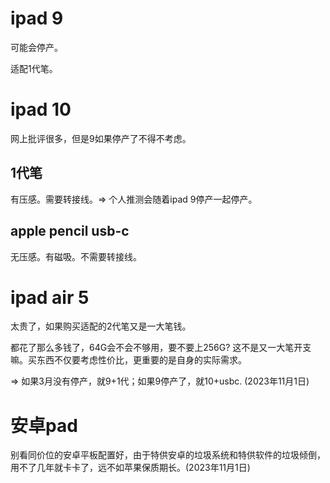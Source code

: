 # ipad 9

可能会停产。

适配1代笔。

# ipad 10

网上批评很多，但是9如果停产了不得不考虑。

## 1代笔

有压感。需要转接线。=> 个人推测会随着ipad 9停产一起停产。

## apple pencil usb-c

无压感。有磁吸。不需要转接线。

# ipad air 5

太贵了，如果购买适配的2代笔又是一大笔钱。

都花了那么多钱了，64G会不会不够用，要不要上256G? 这不是又一大笔开支嘛。买东西不仅要考虑性价比，更重要的是自身的实际需求。

=> 如果3月没有停产，就9+1代；如果9停产了，就10+usbc. (2023年11月1日)

# 安卓pad

别看同价位的安卓平板配置好，由于特供安卓的垃圾系统和特供软件的垃圾倾倒，用不了几年就卡卡了，远不如苹果保质期长。(2023年11月1日)